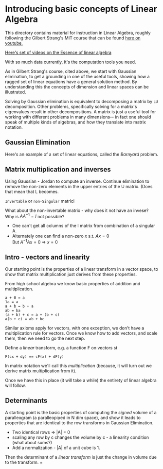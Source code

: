 # Introducing basic concepts of Linear Algebra

This directory contains material for instruction in Linear Algebra, roughly following the Gilbert Strang's MIT course that can be found [here on youtube.](https://www.youtube.com/watch?v=YeyrH-Oc2p4&list=PL221E2BBF13BECF6C&index=2)

[Here's set of videos on the Essence of linear algebra](https://www.youtube.com/playlist?list=PLZHQObOWTQDPD3MizzM2xVFitgF8hE_ab)

With so much data currently, it's the computation tools you need. 

As in Gilbert Strang's course, cited above, we start with Gaussian elimination, to get a grounding in one of the useful tools, showing how a ragged set of linear equations have a general solution method. By understanding this the concepts of dimension and linear spaces can be illustrated.  

Solving by Gaussian elimination is equivalent to decomposing a matrix by `LU` decomposition.  Other problems, specifically solving for a matrix's eigenvalues result in other decompositions. A matrix is just a useful tool for working with different problems in many dimensions-- in fact one should speak of multiple kinds of algebras, and how they translate into matrix notation. 

## Gaussian Elimination

Here's an example of a set of linear equations, called the _Barnyard_ problem. 

## Matrix multiplication and inverses

Using Gaussian - Jordan to compute an inverse. Continue elimination to remove the non-zero elements in the upper entries of the U matrix. (Does that mean that L becomes. 

`Invertable` or `non-Singular` matrici

What about the non-invertable matrix - why does it not have an invese? Why is $A A^{-1} = I$ not possible? 

- One can't get all columns of the I matrix from combination of a singular A. 
- Alternately one can find a non-zero $x$ s.t.  $Ax = 0$  
  But  $A^{-1} A x = 0$ => $x = 0$

## Intro - vectors and linearity

Our starting point is the properties of a linear transform in a vector space, to show that matrix multiplication just derives from these properties. 

From high school algebra we know basic properties of addition and multiplication.

    a + 0 = a
    1a = a
    a + b = b + a
    ab = ba
    (a + b) + c = a + (b + c)
    a(b + c) = ab + bc

Similar axioms apply for vectors, with one exception, we don't have a multiplication rule for vectors. 
Once we know how to add vectors, and scale them, then we need to go the next step. 

Define a _linear_ transform, e.g. a function F on vectors st

    F(cx + dy) == cF(x) + dF(y)

In matrix notation we'll call this _multiplication_ (because, it will turn out we derive matrix multiplication from it).

Once we have this in place (it will take a while) the entirety of linear algebra will follow. 

## Determinants

A starting point is the basic properties of computing the _signed_ volume of a paralleogram (a paralleopiped in N dim space), and show it leads to properties that are identical to the row transforms in Gaussian Elimination. 

- Two identical rows => |A| = 0
- scaling any row by c changes the volume by c -  a linearity condition (what about sums?)
- Add a normalization - |A| of a unit cube is 1.  

Then the determinant of a _linear transform_ is just the change in volume due to the transform.  = 